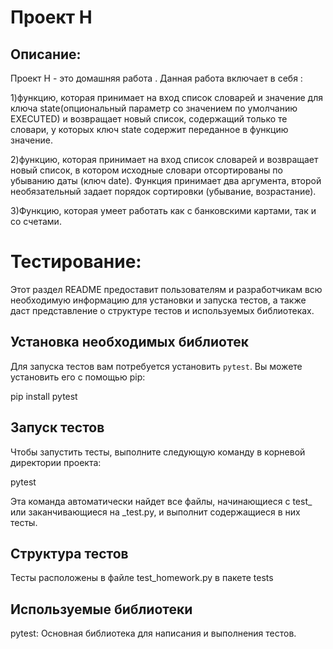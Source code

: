 # Проект H

## Описание:

Проект H - это домашняя работа . Данная работа включает в себя : 

1)функцию, которая принимает на вход список словарей и значение для ключа 
state(опциональный параметр со значением по умолчанию 
EXECUTED) и возвращает новый список, содержащий только те словари, у которых ключ 
state содержит переданное в функцию значение.

2)функцию, которая принимает на вход список словарей и возвращает новый список, в котором исходные словари отсортированы по убыванию даты (ключ 
date). Функция принимает два аргумента, второй необязательный задает порядок сортировки (убывание, возрастание).

3)Функцию, которая  умеет работать как с банковскими  картами, так и со счетами.

# Тестирование:

Этот раздел README предоставит пользователям и разработчикам всю необходимую информацию для установки и запуска тестов, а также даст представление о структуре тестов и используемых библиотеках.

## Установка необходимых библиотек

Для запуска тестов вам потребуется установить `pytest`. Вы можете установить его с помощью pip:

pip install pytest

## Запуск тестов

Чтобы запустить тесты, выполните следующую команду в корневой директории проекта:

pytest

Эта команда автоматически найдет все файлы, начинающиеся с test_ или заканчивающиеся на _test.py, и выполнит содержащиеся в них тесты.

## Структура тестов
Тесты расположены в файле test_homework.py в пакете tests

## Используемые библиотеки

pytest: Основная библиотека для написания и выполнения тестов.



